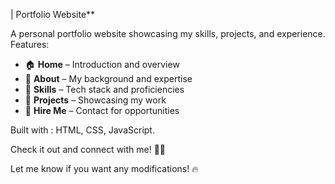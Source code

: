 

| Portfolio Website**  

A personal portfolio website showcasing my skills, projects, and experience.  
Features:  
- 🏠 **Home** – Introduction and overview  
- 📖 **About** – My background and expertise  
- 🔧 **Skills** – Tech stack and proficiencies  
- 🚀 **Projects** – Showcasing my work  
- 💼 **Hire Me** – Contact for opportunities  

Built with : HTML, CSS, JavaScript.  

Check it out and connect with me! 🚀✨  

Let me know if you want any modifications! 🔥

